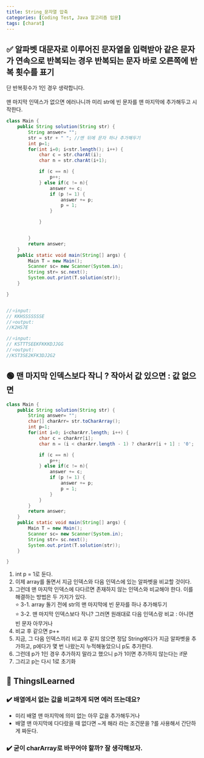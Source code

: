 ```yaml
---
title: String_문자열 압축
categories: [Coding Test, Java 알고리즘 입문]
tags: [charat]
---
```


## ✅ 알파벳 대문자로 이루어진 문자열을 입력받아 같은 문자가 연속으로 반복되는 경우 반복되는 문자 바로 오른쪽에 반복 횟수를 표기

단 반복횟수가 1인 경우 생략합니다. <br>
<br>
맨 마지막 인덱스가 없으면 에러나니까 미리 str에 빈 문자를 맨 마지막에 추가해두고 시작한다. <br>

```java
class Main {
    public String solution(String str) {
        String answer= "";
        str = str + " "; //맨 뒤에 문자 하나 추가해두기
        int p=1;
        for(int i=0; i<str.length(); i++) {
            char c = str.charAt(i);
            char n = str.charAt(i+1);

            if (c == n) {
                p++;
            } else if(c != n){
                answer += c;
                if (p != 1) {
                    answer += p;
                    p = 1;
                }

            }


        }
        return answer;
    }
    public static void main(String[] args) {
        Main T = new Main();
        Scanner sc= new Scanner(System.in);
        String str= sc.next();
        System.out.print(T.solution(str));
    }

}


//⭐️input:
// KKHSSSSSSSE
//⭐️output:
//K2HS7E

//⭐️input:
// KSTTTSEEKFKKKDJJGG
//⭐️output:
//KST3SE2KFK3DJ2G2
```

## 🟢 맨 마지막 인덱스보다 작니 ? 작아서 값 있으면 : 값 없으면

```java
class Main {
    public String solution(String str) {
        String answer= "";
        char[] charArr= str.toCharArray();
        int p=1;
        for(int i=0; i<charArr.length; i++) {
            char c = charArr[i];
            char n = (i < charArr.length - 1) ? charArr[i + 1] : '0';

            if (c == n) {
                p++;
            } else if(c != n){
                answer += c;
                if (p != 1) {
                    answer += p;
                    p = 1;
                }
            }
        }
        return answer;
    }
    public static void main(String[] args) {
        Main T = new Main();
        Scanner sc= new Scanner(System.in);
        String str= sc.next();
        System.out.print(T.solution(str));
    }

}

```

1. int p = 1로 둔다. <br>
2. 이제 array를 돌면서 지금 인덱스와 다음 인덱스에 있는 알파벳을 비교할 것이다. <br>
3. 그런데 맨 마지막 인덱스에 다다르면 존재하지 않는 인덱스와 비교해야 한다. 이를 해결하는 방법은 두 가지가 있다. <br>
   ⭐️ 3-1. array 돌기 전에 str의 맨 마지막에 빈 문자를 하나 추가해두기 <br>
   ⭐️ 3-2. 맨 마지막 인덱스보다 작니? 그러면 원래대로 다음 인덱스랑 비교 : 아니면 빈 문자 아무거나 <br>
4. 비교 후 같으면 p++ <br>
5. 지금, 그 다음 인덱스끼리 비교 후 같지 않으면 정답 String에다가 지금 알파벳을 추가하고, p에다가 몇 번 나왔는지 누적해놓았으니 p도 추가한다. <br>
6. 그런데 p가 1인 경우 추가하지 말라고 했으니 p가 1이면 추가하지 않는다는 if문 <br>
7. 그리고 p는 다시 1로 초기화 <br>

## 🔵 ThingsILearned

### ✔️ 배열에서 없는 값을 비교하게 되면 에러 뜨는데요?

- 미리 배열 맨 마지막에 의미 없는 아무 값을 추가해두거나 <br>
- 배열 맨 마지막에 다다랐을 때 없다면 ~게 해라 라는 조건문을 ?를 사용해서 간단하게 짜둔다. <br>

### ✔️ 굳이 charArray로 바꾸어야 할까? 잘 생각해보자.
